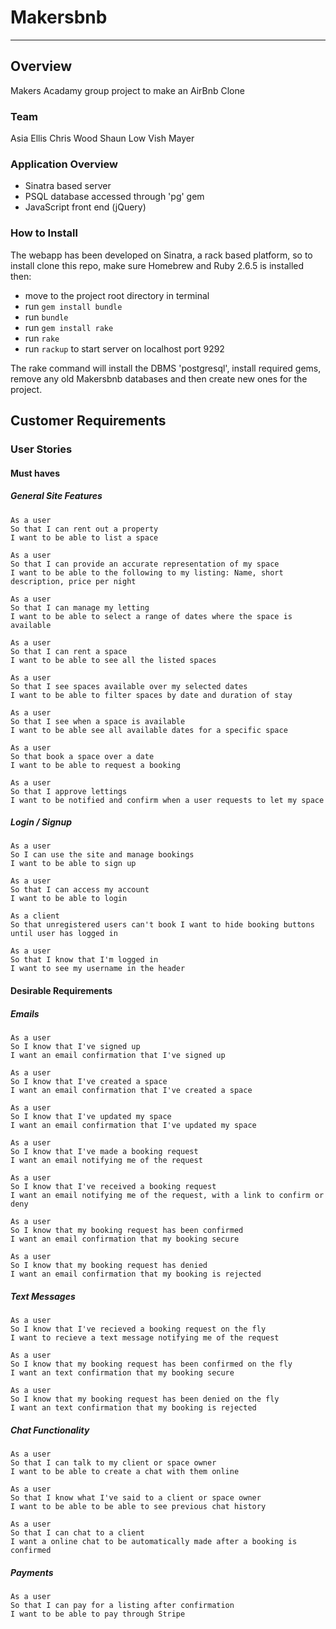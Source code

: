 # Makersbnb
--------------------------

## Overview

Makers Acadamy group project to make an AirBnb Clone


### Team

Asia Ellis
Chris Wood
Shaun Low
Vish Mayer


### Application Overview

- Sinatra based server
- PSQL database accessed through 'pg' gem
- JavaScript front end (jQuery)


### How to Install

The webapp has been developed on Sinatra, a rack based platform, so to install clone this repo, make sure Homebrew and Ruby 2.6.5 is installed then:
- move to the project root directory in terminal
- run ``` gem install bundle ```
- run ``` bundle ```
- run ``` gem install rake ```
- run ``` rake ```
- run ```rackup``` to start server on localhost port 9292

The rake command will install the DBMS 'postgresql', install required gems, remove any old Makersbnb databases and then create new ones for the project.


## Customer Requirements

### User Stories


#### **Must haves**

##### General Site Features

```
As a user
So that I can rent out a property
I want to be able to list a space
```
```
As a user
So that I can provide an accurate representation of my space
I want to be able to the following to my listing: Name, short description, price per night
```
```
As a user
So that I can manage my letting
I want to be able to select a range of dates where the space is available
```
```
As a user
So that I can rent a space
I want to be able to see all the listed spaces
```
```
As a user
So that I see spaces available over my selected dates
I want to be able to filter spaces by date and duration of stay
```
```
As a user
So that I see when a space is available
I want to be able see all available dates for a specific space
```
```
As a user
So that book a space over a date
I want to be able to request a booking
```
```
As a user
So that I approve lettings
I want to be notified and confirm when a user requests to let my space
```

##### Login / Signup

```
As a user
So I can use the site and manage bookings
I want to be able to sign up
```
```
As a user
So that I can access my account
I want to be able to login
```
```
As a client
So that unregistered users can't book I want to hide booking buttons until user has logged in
```
```
As a user
So that I know that I'm logged in
I want to see my username in the header
```


#### **Desirable Requirements**

##### Emails

```
As a user
So I know that I've signed up
I want an email confirmation that I've signed up
```
```
As a user
So I know that I've created a space
I want an email confirmation that I've created a space
```
```
As a user
So I know that I've updated my space
I want an email confirmation that I've updated my space
```
```
As a user
So I know that I've made a booking request
I want an email notifying me of the request
```
```
As a user
So I know that I've received a booking request
I want an email notifying me of the request, with a link to confirm or deny
```
```
As a user
So I know that my booking request has been confirmed
I want an email confirmation that my booking secure
```
```
As a user
So I know that my booking request has denied
I want an email confirmation that my booking is rejected
```

##### Text Messages

```
As a user
So I know that I've recieved a booking request on the fly
I want to recieve a text message notifying me of the request
```
```
As a user
So I know that my booking request has been confirmed on the fly
I want an text confirmation that my booking secure
```
```
As a user
So I know that my booking request has been denied on the fly
I want an text confirmation that my booking is rejected
```

##### Chat Functionality

```
As a user
So that I can talk to my client or space owner
I want to be able to create a chat with them online
```
```
As a user
So that I know what I've said to a client or space owner
I want to be able to be able to see previous chat history
```
```
As a user
So that I can chat to a client
I want a online chat to be automatically made after a booking is confirmed
```

##### Payments

```
As a user
So that I can pay for a listing after confirmation
I want to be able to pay through Stripe
```
